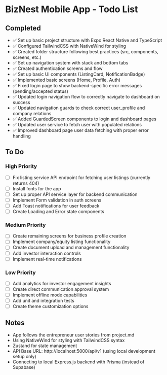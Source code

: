 # BizNest Mobile App - Todo List

## Completed
- ✅ Set up basic project structure with Expo React Native and TypeScript
- ✅ Configured TailwindCSS with NativeWind for styling
- ✅ Created folder structure following best practices (src, components, screens, etc.)
- ✅ Set up navigation system with stack and bottom tabs
- ✅ Created authentication screens and flow
- ✅ Set up basic UI components (ListingCard, NotificationBadge)
- ✅ Implemented basic screens (Home, Profile, Auth)
- ✅ Fixed login page to show backend-specific error messages (pending/accepted status)
- ✅ Updated login navigation flow to correctly navigate to dashboard on success
- ✅ Updated navigation guards to check correct user_profile and company relations
- ✅ Added GuardedScreen components to login and dashboard pages
- ✅ Updated user service to fetch user with populated relations
- ✅ Improved dashboard page user data fetching with proper error handling

## To Do

### High Priority
- [ ] Fix listing service API endpoint for fetching user listings (currently returns 404)
- [ ] Install fonts for the app
- [ ] Set up proper API service layer for backend communication
- [ ] Implement Form validation in auth screens
- [ ] Add Toast notifications for user feedback
- [ ] Create Loading and Error state components

### Medium Priority
- [ ] Create remaining screens for business profile creation
- [ ] Implement company/equity listing functionality
- [ ] Create document upload and management functionality
- [ ] Add investor interaction controls
- [ ] Implement real-time notifications

### Low Priority
- [ ] Add analytics for investor engagement insights
- [ ] Create direct communication approval system
- [ ] Implement offline mode capabilities
- [ ] Add unit and integration tests
- [ ] Create theme customization options

## Notes
- App follows the entrepreneur user stories from project.md
- Using NativeWind for styling with TailwindCSS syntax
- Zustand for state management
- API Base URL: http://localhost:5000/api/v1 (using local development setup only)
- Connecting to local Express.js backend with Prisma (instead of Supabase)
